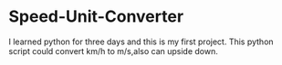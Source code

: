# Speed-Unit-Converter
I learned python for three days and this is my first project.
This python script could convert km/h to m/s,also can upside down.
